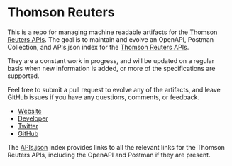 # Thomson ReutersThis is a repo for managing machine readable artifacts for the [Thomson Reuters APIs](http://thomsonreuters.com/). The goal is to maintain and evolve an OpenAPI, Postman Collection, and APIs.json index for the [Thomson Reuters APIs](http://thomsonreuters.com/).They are a constant work in progress, and will be updated on a regular basis when new information is added, or more of the specifications are supported.Feel free to submit a pull request to evolve any of the artifacts, and leave GitHub issues if you have any questions, comments, or feedback.- [Website](http://thomsonreuters.com/)- [Developer](http://thomsonreuters.com/)- [Twitter](https://twitter.com/thomsonreuters)- [GitHub](https://github.com/thomsonreuters)The [APIs.json](https://github.com/api-evangelist/thomson-reuters/blob/master/apis.json) index provides links to all the relevant links for the Thomson Reuters APIs, including the OpenAPI and Postman if they are present.